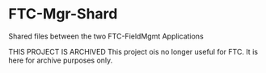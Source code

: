 # FTC-Mgr-Shard
Shared files between the two FTC-FieldMgmt Applications

THIS PROJECT IS ARCHIVED
This project ois no longer useful for FTC.
It is here for archive purposes only.

